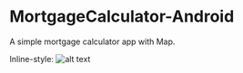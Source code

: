 # MortgageCalculator-Android
A simple mortgage calculator app with Map.


Inline-style: 
![alt text](MortgageCalculator-Android/MC.gif "Demo")

